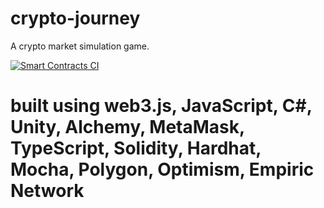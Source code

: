 # crypto-journey
A crypto market simulation game.

[![Smart Contracts CI](https://github.com/globalsculptor/crypto-journey/actions/workflows/contracts-test.yml/badge.svg)](https://github.com/globalsculptor/crypto-journey/actions/workflows/contracts-test.yml)

# built using web3.js, JavaScript, C#, Unity, Alchemy, MetaMask, TypeScript, Solidity, Hardhat, Mocha, Polygon, Optimism, Empiric Network
